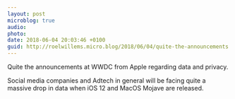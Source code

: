 ```yaml
---
layout: post
microblog: true
audio: 
photo: 
date: 2018-06-04 20:03:46 +0100
guid: http://roelwillems.micro.blog/2018/06/04/quite-the-announcements.html
---
```

Quite the announcements at WWDC from Apple regarding data and privacy. 

Social media companies and Adtech in general will be facing quite a massive drop in data when iOS 12 and MacOS Mojave are released.

